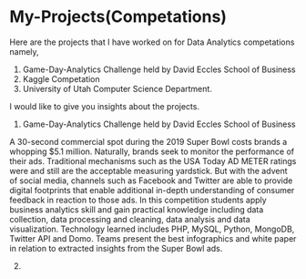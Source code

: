 # My-Projects(Competations)
Here are the projects that I have worked on for Data Analytics competations namely,
1) Game-Day-Analytics Challenge held by David Eccles School of Business
2) Kaggle Competation
3) University of Utah Computer Science Department.

I would like to give you insights about the projects.

1) Game-Day-Analytics Challenge held by David Eccles School of Business

A 30-second commercial spot during the 2019 Super Bowl costs brands a whopping $5.1 million. Naturally, brands seek to monitor the performance of their ads. Traditional mechanisms such as the USA Today AD METER ratings were and still are the acceptable measuring yardstick. But with the advent of social media, channels such as Facebook and Twitter are able to provide digital footprints that enable additional in-depth understanding of consumer feedback in reaction to those ads.
In this competition students apply business analytics skill and gain practical knowledge including data collection, data processing and cleaning, data analysis and data visualization. Technology learned includes PHP, MySQL, Python, MongoDB, Twitter API and Domo. Teams present the best infographics and white paper in relation to extracted insights from the Super Bowl ads.

2) 


